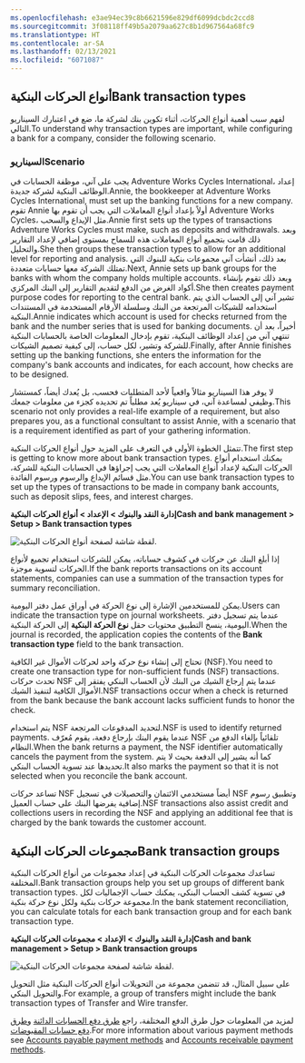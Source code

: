 ```yaml
---
ms.openlocfilehash: e3ae94ec39c8b6621596e829df6099dcbdc2ccd8
ms.sourcegitcommit: 3f08118ff49b5a2079aa627c8b1d967564a68fc9
ms.translationtype: HT
ms.contentlocale: ar-SA
ms.lasthandoff: 02/13/2021
ms.locfileid: "6071087"
---
```

## <a name="bank-transaction-types"></a><span data-ttu-id="afd5d-101">أنواع الحركات البنكية</span><span class="sxs-lookup"><span data-stu-id="afd5d-101">Bank transaction types</span></span> 

<span data-ttu-id="afd5d-102">لفهم سبب أهمية أنواع الحركات، أثناء تكوين بنك لشركة ما، ضع في اعتبارك السيناريو التالي.</span><span class="sxs-lookup"><span data-stu-id="afd5d-102">To understand why transaction types are important, while configuring a bank for a company, consider the following scenario.</span></span>

### <a name="scenario"></a><span data-ttu-id="afd5d-103">السيناريو</span><span class="sxs-lookup"><span data-stu-id="afd5d-103">Scenario</span></span> 

<span data-ttu-id="afd5d-104">يجب على آني، موظفة الحسابات في Adventure Works Cycles International، إعداد الوظائف البنكية لشركة جديدة.</span><span class="sxs-lookup"><span data-stu-id="afd5d-104">Annie, the bookkeeper at Adventure Works Cycles International, must set up the banking functions for a new company.</span></span> <span data-ttu-id="afd5d-105">تقوم Annie أولاً بإعداد أنواع المعاملات التي يجب أن تقوم بها Adventure Works Cycles، مثل الإيداع والسحب.</span><span class="sxs-lookup"><span data-stu-id="afd5d-105">Annie first sets up the types of transactions Adventure Works Cycles must make, such as deposits and withdrawals.</span></span> <span data-ttu-id="afd5d-106">وبعد ذلك قامت بتجميع أنواع المعاملات هذه للسماح بمستوى إضافي لإعداد التقارير والتحليل.</span><span class="sxs-lookup"><span data-stu-id="afd5d-106">She then groups these transaction types to allow for an additional level for reporting and analysis.</span></span> <span data-ttu-id="afd5d-107">بعد ذلك، أنشأت آني مجموعات بنكية للبنوك التي تمتلك الشركة معها حسابات متعددة.</span><span class="sxs-lookup"><span data-stu-id="afd5d-107">Next, Annie sets up bank groups for the banks with whom the company holds multiple accounts.</span></span> <span data-ttu-id="afd5d-108">وبعد ذلك تقوم بإنشاء أكواد الغرض من الدفع لتقديم التقارير إلى البنك المركزي.</span><span class="sxs-lookup"><span data-stu-id="afd5d-108">She then creates payment purpose codes for reporting to the central bank.</span></span> <span data-ttu-id="afd5d-109">تشير آني إلى الحساب الذي يتم استخدامه للشيكات المرتجعة من البنك وسلسلة الأرقام المستخدمة في المستندات البنكية.</span><span class="sxs-lookup"><span data-stu-id="afd5d-109">Annie indicates which account is used for checks returned from the bank and the number series that is used for banking documents.</span></span>
<span data-ttu-id="afd5d-110">أخيراً، بعد أن تنتهي آني من إعداد الوظائف البنكية، تقوم بإدخال المعلومات الخاصة بالحسابات البنكية للشركة وتشير، لكل حساب، إلى كيفية تصميم الشيكات.</span><span class="sxs-lookup"><span data-stu-id="afd5d-110">Finally, after Annie finishes setting up the banking functions, she enters the information for the company's bank accounts and indicates, for each account, how checks are to be designed.</span></span>

<span data-ttu-id="afd5d-111">لا يوفر هذا السيناريو مثالاً واقعياً لأحد المتطلبات فحسب، بل يُعدك أيضاً، كمستشار وظيفي لمساعدة آني، في سيناريو يُعد مطلباً تم تحديده كجزء من معلومات جمعك.</span><span class="sxs-lookup"><span data-stu-id="afd5d-111">This scenario not only provides a real-life example of a requirement, but also prepares you, as a functional consultant to assist Annie, with a scenario that is a requirement identified as part of your gathering information.</span></span>

<span data-ttu-id="afd5d-112">تتمثل الخطوة الأولى في التعرف على المزيد حول أنواع الحركات البنكية.</span><span class="sxs-lookup"><span data-stu-id="afd5d-112">The first step is getting to know more about bank transaction types.</span></span> <span data-ttu-id="afd5d-113">يمكنك استخدام أنواع الحركات البنكية لإعداد أنواع المعاملات التي يجب إجراؤها في الحسابات البنكية للشركة، مثل قسائم الإيداع والرسوم ورسوم الفائدة.</span><span class="sxs-lookup"><span data-stu-id="afd5d-113">You can use bank transaction types to set up the types of transactions to be made in company bank accounts, such as deposit slips, fees, and interest charges.</span></span> 

<span data-ttu-id="afd5d-114">**إدارة النقد والبنوك > الإعداد > أنواع الحركات البنكية**</span><span class="sxs-lookup"><span data-stu-id="afd5d-114">**Cash and bank management > Setup > Bank transaction types**</span></span>

![لقطة شاشة لصفحة أنواع الحركات البنكية.](../media/bank-transaction-types.png) 


<span data-ttu-id="afd5d-116">إذا أبلغ البنك عن حركات في كشوف حساباته، يمكن للشركات استخدام تجميع لأنواع الحركات لتسوية موجزة.</span><span class="sxs-lookup"><span data-stu-id="afd5d-116">If the bank reports transactions on its account statements, companies can use a summation of the transaction types for summary reconciliation.</span></span> 

<span data-ttu-id="afd5d-117">يمكن للمستخدمين الإشارة إلى نوع الحركة في أوراق عمل دفتر اليومية.</span><span class="sxs-lookup"><span data-stu-id="afd5d-117">Users can indicate the transaction type on journal worksheets.</span></span> <span data-ttu-id="afd5d-118">عندما يتم تسجيل دفتر اليومية، ينسخ التطبيق محتويات حقل **نوع الحركة البنكية** إلى الحركة البنكية.</span><span class="sxs-lookup"><span data-stu-id="afd5d-118">When the journal is recorded, the application copies the contents of the **Bank transaction type** field to the bank transaction.</span></span>

<span data-ttu-id="afd5d-119">تحتاج إلى إنشاء نوع حركة واحد لحركات الأموال غير الكافية (NSF).</span><span class="sxs-lookup"><span data-stu-id="afd5d-119">You need to create one transaction type for non-sufficient funds (NSF) transactions.</span></span> <span data-ttu-id="afd5d-120">تحدث حركات NSF عندما يتم إرجاع الشيك من البنك لأن الحساب البنكي يفتقر إلى الأموال الكافية لتنفيذ الشيك.</span><span class="sxs-lookup"><span data-stu-id="afd5d-120">NSF transactions occur when a check is returned from the bank because the bank account lacks sufficient funds to honor the check.</span></span> 

<span data-ttu-id="afd5d-121">يتم استخدام NSF لتحديد المدفوعات المرتجعة.</span><span class="sxs-lookup"><span data-stu-id="afd5d-121">NSF is used to identify returned payments.</span></span> <span data-ttu-id="afd5d-122">عندما يقوم البنك بإرجاع دفعة، يقوم مُعرّف NSF تلقائياً بإلغاء الدفع من النظام.</span><span class="sxs-lookup"><span data-stu-id="afd5d-122">When the bank returns a payment, the NSF identifier automatically cancels the payment from the system.</span></span> <span data-ttu-id="afd5d-123">كما أنه يشير إلى الدفعة بحيث لا يتم تحديدها عند تسوية الحساب البنكي.</span><span class="sxs-lookup"><span data-stu-id="afd5d-123">It also marks the payment so that it is not selected when you reconcile the bank account.</span></span>

<span data-ttu-id="afd5d-124">تساعد حركات NSF أيضاً مستخدمي الائتمان والتحصيلات في تسجيل NSF وتطبيق رسوم إضافية يفرضها البنك على حساب العميل.</span><span class="sxs-lookup"><span data-stu-id="afd5d-124">NSF transactions also assist credit and collections users in recording the NSF and applying an additional fee that is charged by the bank towards the customer account.</span></span> 

## <a name="bank-transaction-groups"></a><span data-ttu-id="afd5d-125">مجموعات الحركات البنكية</span><span class="sxs-lookup"><span data-stu-id="afd5d-125">Bank transaction groups</span></span> 

<span data-ttu-id="afd5d-126">تساعدك مجموعات الحركات البنكية في إعداد مجموعات من أنواع الحركات البنكية المختلفة.</span><span class="sxs-lookup"><span data-stu-id="afd5d-126">Bank transaction groups help you set up groups of different bank transaction types.</span></span> <span data-ttu-id="afd5d-127">في تسوية كشف الحساب البنكي، يمكنك حساب الإجماليات لكل مجموعة حركات بنكية ولكل نوع حركة بنكية.</span><span class="sxs-lookup"><span data-stu-id="afd5d-127">In the bank statement reconciliation, you can calculate totals for each bank transaction group and for each bank transaction type.</span></span> 

<span data-ttu-id="afd5d-128">**إدارة النقد والبنوك > الإعداد > مجموعات الحركات البنكية**</span><span class="sxs-lookup"><span data-stu-id="afd5d-128">**Cash and bank management > Setup > Bank transaction groups**</span></span>

![لقطة شاشة لصفحة مجموعات الحركات البنكية.](../media/bank-transaction-groups.png)


<span data-ttu-id="afd5d-130">على سبيل المثال، قد تتضمن مجموعة من التحويلات أنواع الحركات البنكية مثل التحويل والتحويل البنكي.</span><span class="sxs-lookup"><span data-stu-id="afd5d-130">For example, a group of transfers might include the bank transaction types of Transfer and Wire transfer.</span></span>

<span data-ttu-id="afd5d-131">لمزيد من المعلومات حول طرق الدفع المختلفة، راجع [طرق دفع الحسابات الدائنة](https://docs.microsoft.com/learn/modules/configure-accounts-payable-dyn365-finance/9-method-payment/?azure-portal=true) و[طرق دفع حسابات المقبوضات](https://docs.microsoft.com/learn/modules/configure-accounts-receivable-dyn365-finance/7-methods-payment-control/?azure-portal=true).</span><span class="sxs-lookup"><span data-stu-id="afd5d-131">For more information about various payment methods see [Accounts payable payment methods](https://docs.microsoft.com/learn/modules/configure-accounts-payable-dyn365-finance/9-method-payment/?azure-portal=true) and [Accounts receivable payment methods](https://docs.microsoft.com/learn/modules/configure-accounts-receivable-dyn365-finance/7-methods-payment-control/?azure-portal=true).</span></span>
